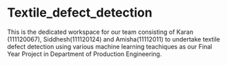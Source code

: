 # Textile_defect_detection
This is the dedicated workspace for our team consisting of Karan (111120067), Siddhesh(111120124) and Amisha(11112011) to undertake textile defect detection using various machine learning teachiques as our Final Year Project in Department of Production Engineering.
